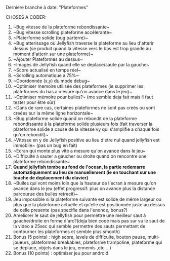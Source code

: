 Derniere branche à date: "Plateformes"

CHOSES A CODER:

1) ~Bug vitesse de la plateforme rebondissante~ 
2) ~Bug vitesse scrolling plateforme accélerante~ 
3) ~Platerforme solide (bug parterre)~ 
4) ~Bug atterissage où Jellyfish traverse la plateforme au lieu d'atterir dessus (se produit quand la vitesse vers le bas est trop grande au moment d'atterir sur une plateforme)~
5) ~Ajouter Plateformes au dessus~ 
6) ~Images de Jellyfish quand elle se deplace/saute par la gauche~ 
7) ~Score actualisé en temps réel~ 
8) ~Scrolling automatique a 75%~
9) ~Coordonnée (x,y) du mode debug~ 
10) ~Optimiser memoire utilisée des plateformes (ie supprimer les plateformes du bas a mesure qu'on avance dans le jeu)~
11) ~Optimiser mémoire pour bulles?~ (me semble deja fait mais il faut tester pour être sûr)
12) ~Dans de rare cas, certaines plateformes ne sont pas creés ou sont creées sur la même ligne horizontale~
13) ~Bug plateforme solide quand on rebondit de la plateforme rebondissante à la plateforme solide plusieurs fois (fait traverser la plateforme solide a cause de la vitesse vy qui s'amplifie a chaque fois qu'on rebondit)~
14) ~Vitesse en y de Jellyfish positive au lieu d'etre nul quand jellyfish est immobile~ (pas un bug en fait)
15) ~Ecran qui monte plus vite a mesure qu'on avance dans le jeu~
16) ~Difficulté à sauter a gaucher ou droite quand on rencontre une plateforme rebondissante~
17) **Quand jellyfish tombe au fond de l'ocean, la partie redemarre automatiquement au lieu de manuellement (ie en touchant sur une touche de deplacement du clavier)**
18) ~Bulles qui vont moins loin que la hauteur de l'ecran à mesure qu'on avance dans le jeu (effet progressif: plus on avance plus la distance parcourue des bulles retrecit)~
19) Jeu impossible si la plateforme suivante est solide de même largeur ou plus que la plateforme actuelle et qu'elle est positionnée juste au dessus de celle presente (pas specifie dans l'enonce, bonus?)
20) Ameliorer le saut de jellyfish pour permettre une meilleur saut à gauche/droite en forme d'arc?(deja bien codé mais pas sur vu le saut de la video a 25sec qui semble permettre des sauts permettant de contourner les plateformes et semble plus smooth)
21) Bonus (5 points) : high score, levels de difficulte, bouton pause, multi-joueurs, plateformes breakables, plateforme trampoline, plateforme qui se deplace, objets dans le jeu, ennemis ,etc ...) 
22) Bonus (10 points) : optimiser jeu pour android 


